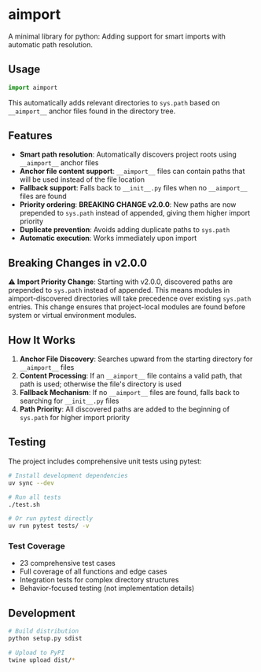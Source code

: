 # aimport

A minimal library for python: Adding support for smart imports with automatic path resolution.

## Usage

```python
import aimport
```

This automatically adds relevant directories to `sys.path` based on `__aimport__` anchor files found in the directory tree.

## Features

- **Smart path resolution**: Automatically discovers project roots using `__aimport__` anchor files
- **Anchor file content support**: `__aimport__` files can contain paths that will be used instead of the file location
- **Fallback support**: Falls back to `__init__.py` files when no `__aimport__` files are found
- **Priority ordering**: **BREAKING CHANGE v2.0.0**: New paths are now prepended to `sys.path` instead of appended, giving them higher import priority
- **Duplicate prevention**: Avoids adding duplicate paths to `sys.path`
- **Automatic execution**: Works immediately upon import

## Breaking Changes in v2.0.0

⚠️ **Import Priority Change**: Starting with v2.0.0, discovered paths are prepended to `sys.path` instead of appended. This means modules in aimport-discovered directories will take precedence over existing `sys.path` entries. This change ensures that project-local modules are found before system or virtual environment modules.

## How It Works

1. **Anchor File Discovery**: Searches upward from the starting directory for `__aimport__` files
2. **Content Processing**: If an `__aimport__` file contains a valid path, that path is used; otherwise the file's directory is used
3. **Fallback Mechanism**: If no `__aimport__` files are found, falls back to searching for `__init__.py` files
4. **Path Priority**: All discovered paths are added to the beginning of `sys.path` for higher import priority

## Testing

The project includes comprehensive unit tests using pytest:

```bash
# Install development dependencies
uv sync --dev

# Run all tests
./test.sh

# Or run pytest directly
uv run pytest tests/ -v
```

### Test Coverage

- 23 comprehensive test cases
- Full coverage of all functions and edge cases
- Integration tests for complex directory structures
- Behavior-focused testing (not implementation details)

## Development

```bash
# Build distribution
python setup.py sdist

# Upload to PyPI
twine upload dist/*
```
